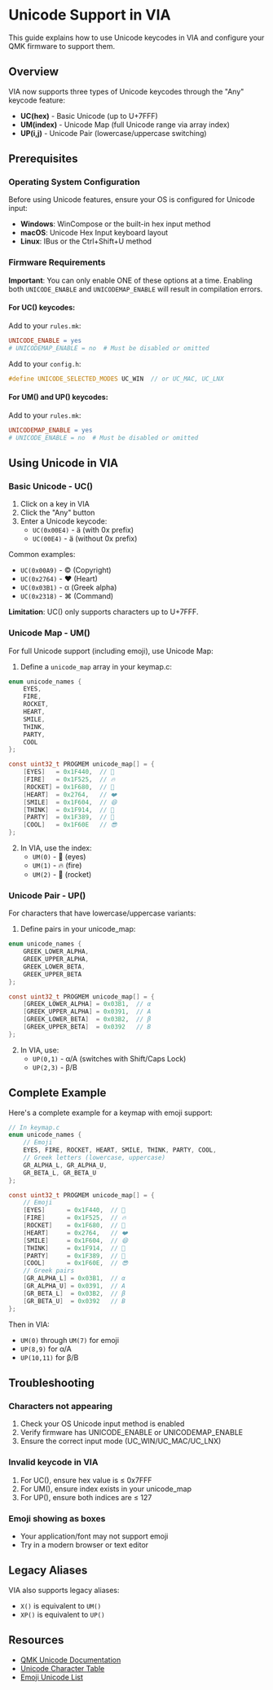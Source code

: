 # Unicode Support in VIA

This guide explains how to use Unicode keycodes in VIA and configure your QMK firmware to support them.

## Overview

VIA now supports three types of Unicode keycodes through the "Any" keycode feature:

- **UC(hex)** - Basic Unicode (up to U+7FFF)
- **UM(index)** - Unicode Map (full Unicode range via array index)
- **UP(i,j)** - Unicode Pair (lowercase/uppercase switching)

## Prerequisites

### Operating System Configuration

Before using Unicode features, ensure your OS is configured for Unicode input:

- **Windows**: WinCompose or the built-in hex input method
- **macOS**: Unicode Hex Input keyboard layout
- **Linux**: IBus or the Ctrl+Shift+U method

### Firmware Requirements

**Important**: You can only enable ONE of these options at a time. Enabling both `UNICODE_ENABLE` and `UNICODEMAP_ENABLE` will result in compilation errors.

#### For UC() keycodes:
Add to your `rules.mk`:
```makefile
UNICODE_ENABLE = yes
# UNICODEMAP_ENABLE = no  # Must be disabled or omitted
```

Add to your `config.h`:
```c
#define UNICODE_SELECTED_MODES UC_WIN  // or UC_MAC, UC_LNX
```

#### For UM() and UP() keycodes:
Add to your `rules.mk`:
```makefile
UNICODEMAP_ENABLE = yes
# UNICODE_ENABLE = no  # Must be disabled or omitted
```

## Using Unicode in VIA

### Basic Unicode - UC()

1. Click on a key in VIA
2. Click the "Any" button
3. Enter a Unicode keycode:
   - `UC(0x00E4)` - ä (with 0x prefix)
   - `UC(00E4)` - ä (without 0x prefix)

Common examples:
- `UC(0x00A9)` - © (Copyright)
- `UC(0x2764)` - ❤ (Heart)
- `UC(0x03B1)` - α (Greek alpha)
- `UC(0x2318)` - ⌘ (Command)

**Limitation**: UC() only supports characters up to U+7FFF.

### Unicode Map - UM()

For full Unicode support (including emoji), use Unicode Map:

1. Define a `unicode_map` array in your keymap.c:
```c
enum unicode_names {
    EYES,
    FIRE,
    ROCKET,
    HEART,
    SMILE,
    THINK,
    PARTY,
    COOL
};

const uint32_t PROGMEM unicode_map[] = {
    [EYES]   = 0x1F440,  // 👀
    [FIRE]   = 0x1F525,  // 🔥
    [ROCKET] = 0x1F680,  // 🚀
    [HEART]  = 0x2764,   // ❤️
    [SMILE]  = 0x1F604,  // 😄
    [THINK]  = 0x1F914,  // 🤔
    [PARTY]  = 0x1F389,  // 🎉
    [COOL]   = 0x1F60E   // 😎
};
```

2. In VIA, use the index:
   - `UM(0)` - 👀 (eyes)
   - `UM(1)` - 🔥 (fire)
   - `UM(2)` - 🚀 (rocket)

### Unicode Pair - UP()

For characters that have lowercase/uppercase variants:

1. Define pairs in your unicode_map:
```c
enum unicode_names {
    GREEK_LOWER_ALPHA,
    GREEK_UPPER_ALPHA,
    GREEK_LOWER_BETA,
    GREEK_UPPER_BETA
};

const uint32_t PROGMEM unicode_map[] = {
    [GREEK_LOWER_ALPHA] = 0x03B1,  // α
    [GREEK_UPPER_ALPHA] = 0x0391,  // Α
    [GREEK_LOWER_BETA]  = 0x03B2,  // β
    [GREEK_UPPER_BETA]  = 0x0392   // Β
};
```

2. In VIA, use:
   - `UP(0,1)` - α/Α (switches with Shift/Caps Lock)
   - `UP(2,3)` - β/Β

## Complete Example

Here's a complete example for a keymap with emoji support:

```c
// In keymap.c
enum unicode_names {
    // Emoji
    EYES, FIRE, ROCKET, HEART, SMILE, THINK, PARTY, COOL,
    // Greek letters (lowercase, uppercase)
    GR_ALPHA_L, GR_ALPHA_U,
    GR_BETA_L, GR_BETA_U
};

const uint32_t PROGMEM unicode_map[] = {
    // Emoji
    [EYES]      = 0x1F440,  // 👀
    [FIRE]      = 0x1F525,  // 🔥
    [ROCKET]    = 0x1F680,  // 🚀
    [HEART]     = 0x2764,   // ❤️
    [SMILE]     = 0x1F604,  // 😄
    [THINK]     = 0x1F914,  // 🤔
    [PARTY]     = 0x1F389,  // 🎉
    [COOL]      = 0x1F60E,  // 😎
    // Greek pairs
    [GR_ALPHA_L] = 0x03B1,  // α
    [GR_ALPHA_U] = 0x0391,  // Α
    [GR_BETA_L]  = 0x03B2,  // β
    [GR_BETA_U]  = 0x0392   // Β
};
```

Then in VIA:
- `UM(0)` through `UM(7)` for emoji
- `UP(8,9)` for α/Α
- `UP(10,11)` for β/Β

## Troubleshooting

### Characters not appearing
1. Check your OS Unicode input method is enabled
2. Verify firmware has UNICODE_ENABLE or UNICODEMAP_ENABLE
3. Ensure the correct input mode (UC_WIN/UC_MAC/UC_LNX)

### Invalid keycode in VIA
1. For UC(), ensure hex value is ≤ 0x7FFF
2. For UM(), ensure index exists in your unicode_map
3. For UP(), ensure both indices are ≤ 127

### Emoji showing as boxes
- Your application/font may not support emoji
- Try in a modern browser or text editor

## Legacy Aliases

VIA also supports legacy aliases:
- `X()` is equivalent to `UM()`
- `XP()` is equivalent to `UP()`

## Resources

- [QMK Unicode Documentation](https://docs.qmk.fm/#/feature_unicode)
- [Unicode Character Table](https://unicode-table.com/)
- [Emoji Unicode List](https://unicode.org/emoji/charts/full-emoji-list.html)